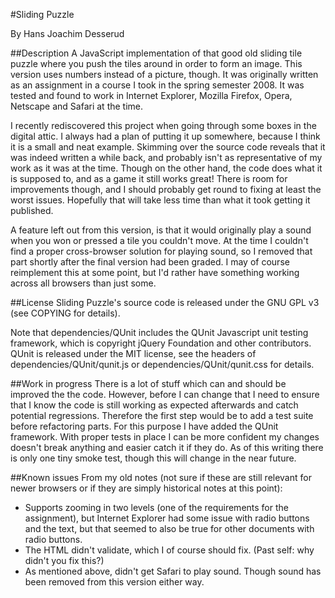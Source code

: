 #Sliding Puzzle

By Hans Joachim Desserud

##Description
A JavaScript implementation of that good old sliding tile puzzle where you push
the tiles around in order to form an image. This version uses numbers instead 
of a picture, though. It was originally written as an assignment in a course
I took in the spring semester 2008. It was tested and found to work in
Internet Explorer, Mozilla Firefox, Opera, Netscape and Safari at the time.

I recently rediscovered this project when going through some boxes in the
digital attic. I always had a plan of putting it up somewhere, because I think
it is a small and neat example. Skimming over the source code reveals that it 
was indeed written a while back, and probably isn't as representative of my
work as it was at the time. Though on the other hand, the code does what it is
supposed to, and as a game it still works great! There is room for improvements
though, and I should probably get round to fixing at least the worst issues.
Hopefully that will take less time than what it took getting it published.

A feature left out from this version, is that it would originally play a sound
when you won or pressed a tile you couldn't move. At the time I couldn't find a
proper cross-browser solution for playing sound, so I removed that part shortly
after the final version had been graded. I may of course reimplement this at
some point, but I'd rather have something working across all browsers than just
some.

##License
Sliding Puzzle's source code is released under the GNU GPL v3 (see COPYING for
details). 

Note that dependencies/QUnit includes the QUnit Javascript unit testing
framework, which is copyright jQuery Foundation and other contributors. QUnit is
released under the MIT license, see the headers of dependencies/QUnit/qunit.js
or dependencies/QUnit/qunit.css for details.

##Work in progress
There is a lot of stuff which can and should be improved the the code. However,
before I can change that I need to ensure that I know the code is still working
as expected afterwards and catch potential regressions. Therefore the first
step would be to add a test suite before refactoring parts. For this purpose
I have added the QUnit framework. With proper tests in place I can be more
confident my changes doesn't break anything and easier catch it if they do.
As of this writing there is only one tiny smoke test, though this will change
in the near future.

##Known issues
From my old notes (not sure if these are still relevant for newer browsers or
if they are simply historical notes at this point):
* Supports zooming in two levels (one of the requirements for the assignment),
but Internet Explorer had some issue with radio buttons and the text, but that
seemed to also be true for other documents with radio buttons.
* The HTML didn't validate, which I of course should fix. (Past self: why
didn't you fix this?)
* As mentioned above, didn't get Safari to play sound. Though sound has been
removed from this version either way.

